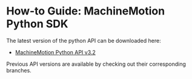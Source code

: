 ﻿# How-to Guide: MachineMotion Python SDK

The latest version of the python API can be downloaded here:
- [MachineMotion Python API v3.2](https://github.com/VentionCo/mm-python-api/tree/release/v3.2)

Previous API versions are available by checking out their corresponding branches. 
